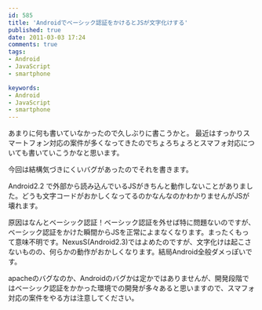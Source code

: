 ```yaml
---
id: 585
title: 'Androidでベーシック認証をかけるとJSが文字化けする'
published: true
date: 2011-03-03 17:24
comments: true
tags:
- Android
- JavaScript
- smartphone

keywords:
- Android
- JavaScript
- smartphone
---
```

あまりに何も書いていなかったので久しぶりに書こうかと。
最近はすっかりスマートフォン対応の案件が多くなってきたのでちょろちょろとスマフォ対応についても書いていこうかなと思います。

今回は結構気づきにくいバグがあったのでそれを書きます。

Android2.2 で外部から読み込んでいるJSがきちんと動作しないことがありました。どうも文字コードがおかしくなってるのかなんなのかわかりませんがJSが壊れます。

原因はなんとベーシック認証！ベーシック認証を外せば特に問題ないのですが、ベーシック認証をかけた瞬間からJSを正常によまなくなります。まったくもって意味不明です。NexusS(Android2.3)ではよめたのですが、文字化けは起こさないものの、何らかの動作がおかしくなります。結局Android全般ダメっぽいです。

apacheのバグなのか、Androidのバグかは定かではありませんが、開発段階ではベーシック認証をかかった環境での開発が多々あると思いますので、スマフォ対応の案件をやる方は注意してください。
